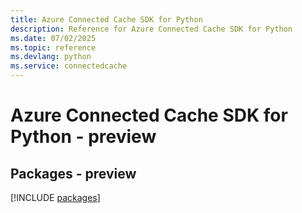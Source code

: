 ```yaml
---
title: Azure Connected Cache SDK for Python
description: Reference for Azure Connected Cache SDK for Python
ms.date: 07/02/2025
ms.topic: reference
ms.devlang: python
ms.service: connectedcache
---
```

# Azure Connected Cache SDK for Python - preview
## Packages - preview
[!INCLUDE [packages](connected-cache-index.md)]